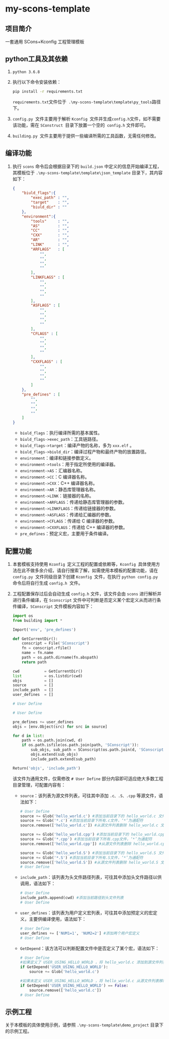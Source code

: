 # my-scons-template
## 项目简介

一套通用 SCons+Kconfig 工程管理模板

## python工具及其依赖

1. `python 3.6.8`

2. 执行以下命令安装依赖：

   ```cmd
   pip install -r requirements.txt
   ```

   `requirements.txt`文件位于` .\my-scons-template\template\py_tools`路径下。

3. `config.py `文件主要用于解析 `Kconfig `文件并生成` config.h `文件，如不需要该功能，需在 `SConstruct `目录下放置一个空的` config.h` 文件即可。

4. `building.py `文件主要用于提供一些编译所需的工具函数，无需任何修改。

## 编译功能

1. 执行 `scons` 命令后会根据目录下的 `build.json` 中定义的信息开始编译工程，其模板位于 `.\my-scons-template\template\json_template` 目录下，其内容如下：

   ```json
   {
       "biuld_flags":{
           "exec_path" : "",
           "target"    : "",
           "biuld_dir" : ""
       },
       "environment":{
           "tools"     : "",
           "AS"        : "",
           "CC"        : "",
           "CXX"       : "",
           "AR"        : "",
           "LINK"      : "",
           "ARFLAGS"   : [
               "",
               "",
               "",
               ""
           ],
           "LINKFLAGS" : [
               "",
               "",
               "",
               ""
           ],
           "ASFLAGS" : [
               "",
               "",
               "",
               ""
           ],
           "CFLAGS" : [
               "",
               "",
               "",
               ""
           ],
           "CXXFLAGS" : [
               "",
               "",
               "",
               ""
           ]
       },
       "pre_defines" : [
           "",
           "",
           "",
           ""
       ]
   }
   ```

   * `biuld_flags`：执行编译所需的基本属性。
   * `biuld_flags->exec_path`：工具链路径。
   * `biuld_flags->target`：编译产物的名称，多为 `xxx.elf` 。
   * `biuld_flags->biuld_dir`：编译过程产物和最终产物的放置路径。
   * `environment`：编译和链接参数定义。
   * `environment->tools`：用于指定所使用的编译器。
   * `environment->AS`：汇编器名称。
   * `environment->CC`：C 编译器名称。
   * `environment->CXX`：C++ 编译器名称。
   * `environment->AR`：静态库管理器名称。
   * `environment->LINK`：链接器的名称。
   * `environment->ARFLAGS`：传递给静态库管理器的参数。
   * `environment->LINKFLAGS`：传递给链接器的参数。
   * `environment->ASFLAGS`：传递给汇编器的参数。
   * `environment->CFLAGS`：传递给 C 编译器的参数。
   * `environment->CXXFLAGS`：传递给 C++ 编译器的参数。
   * `pre_defines`：预定义宏，主要用于条件编译。

## 配置功能

1. 本套模板支持使用 `Kconfig `定义工程的配置或依赖等，`Kconfig `具体使用方法在此不做多余介绍，请自行搜索了解，如需使用本模板的配置功能，请在 `config.py `文件同级目录下创建 `Kconfig `文件，在执行 `python config.py `命令后将自行生成 `config.h `文件。

2. 工程配置保存过后会自动生成 `config.h` 文件，该文件会由 `scons` 进行解析并进行条件编译，在 `Sconscript` 文件中可判断是否定义某个宏定义从而进行条件编译，`SConscript` 文件模板内容如下：

   ```python
   import os
   from building import *
   
   Import('env', 'pre_defines')
   
   def GetCurrentDir():
       conscript = File('SConscript')
       fn = conscript.rfile()
       name = fn.name
       path = os.path.dirname(fn.abspath)
       return path
   
   cwd           = GetCurrentDir()
   list          = os.listdir(cwd)
   objs          = []
   source        = []
   include_path  = []
   user_defines  = []
   
   # User Define
   
   # User Define
   
   pre_defines += user_defines
   objs = [env.Object(src) for src in source]
   
   for d in list:
       path = os.path.join(cwd, d)
       if os.path.isfile(os.path.join(path, 'SConscript')):
           sub_objs, sub_path = SConscript(os.path.join(d, 'SConscript'))
           objs.extend(sub_objs)
           include_path.extend(sub_path)
   
   Return('objs', 'include_path')
   ```

   该文件为通用文件，仅需修改 `# User Define` 部分内容即可适应绝大多数工程目录管理，可配置内容有：

   * `source`：该列表为源文件列表，可往其中添加 `.c、.S、.cpp` 等源文件，语法如下：

     ``` python
     # User Define
     source += Glob('hello_world.c') #添加当前目录下的 hello_world.c 文件
     source += Glob('*.c') #添加当前目录下所有.c文件，‘*’为通配符
     source.remove(['hello_world.c']) #从源文件列表删除 hello_world.c 文件
     
     source += Glob('hello_world.cpp') #添加当前目录下的 hello_world.cpp 文件
     source += Glob('*.cpp') #添加当前目录下所有.cpp文件，‘*’为通配符
     source.remove(['hello_world.cpp']) #从源文件列表删除 hello_world.cpp 文件
     
     source += Glob('hello_world.S') #添加当前目录下的 hello_world.S 文件
     source += Glob('*.S') #添加当前目录下所有.S文件，‘*’为通配符
     source.remove(['hello_world.S']) #从源文件列表删除 hello_world.S 文件
     # User Define
     ```

   * `include_path`：该列表为头文件路径列表，可往其中添加头文件路径以供调用，语法如下：

     ```python
     # User Define
     include_path.append(cwd) #添加当前路径到头文件列表
     # User Define
     ```

   * `user_defines`：该列表为用户定义宏列表，可往其中添加预定义的宏定义，主要供编译使用，语法如下：

     ```python
     # User Define
     user_defines += ['NUM1=1', 'NUM2=2'] #添加两个用户宏定义
     # User Define
     ```

   * `GetDepend`：该方法可以判断配置文件中是否定义了某个宏，语法如下：

     ```python
     # User Define
     #如果定义了 USER_USING_HELLO_WORLD ，将 hello_world.c 添加到源文件列表
     if GetDepend('USER_USING_HELLO_WORLD'):
         source += Glob('hello_world.c')
     
     #如果未定义 USER_USING_HELLO_WORLD ，将 hello_world.c 从源文件列表移除
     if GetDepend('USER_USING_HELLO_WORLD') == False:
         source.remove(['hello_world.c'])
     # User Define
     ```


## 示例工程

关于本模板的具体使用示例，请参照 `.\my-scons-template\demo_project` 目录下的示例工程。
